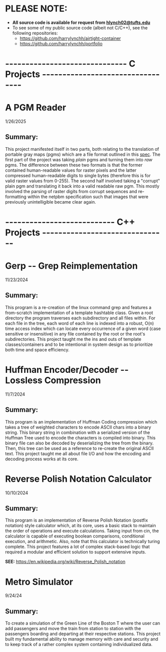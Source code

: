 # PLEASE NOTE:
- **All source code is available for request from hlynch02@tufts.edu**
- To see some of my public source code (albeit not C/C++), see the following repositories:
  - https://github.com/harrylynchh/airtight-container
  - https://github.com/harrylynchh/portfolio
# ------------------------------ C Projects ---------------------------------
# A PGM Reader
1/26/2025

**Summary:**
-------------------------
This project manifested itself in two parts, both relating to the translation of portable gray maps
(pgms) which are a file format outlined in this [spec](https://netpbm.sourceforge.net/doc/pgm.html).
The first part of the project was taking *plain* pgms and turning them into *raw* pgms. The difference
between these two formats is that the former contained human-readable values for raster pixels and the latter
compressed human-readable digits to single bytes (therefore this is for valid raster values from 0-255).
The second half involved taking a "corrupt" plain pgm and translating it back into a valid readable raw pgm.
This mostly involved the parsing of raster digits from corrupt sequences and re-formatting within the netpbm
specification such that images that were previously unintelligible became clear again.
# --------------------------- C++ Projects -------------------------------
# Gerp -- Grep Reimplementation
11/23/2024

**Summary:**
-------------------------

This program is a re-creation of the linux command grep and features a from-scratch
implementation of a template hashtable class.  Given a root directory the program
traverses each subdirectory and all files within.  For each file in the tree, each
word of each line is indexed into a robust, O(n) time access index which can locate
every occurrence of a given word (case sensitive or insensitive) in any file contained
by the root or the root's subdirectories.  This project taught me the ins and outs of
template classes/containers and to be intentional in system design as to prioritize both
time and space efficiency.

# Huffman Encoder/Decoder -- Lossless Compression
11/7/2024

**Summary:**
-------------------------

This program is an implementation of Huffman Coding compression which
takes a tree of weighted characters to encode ASCII chars into a binary string.
This binary string in combination with a serialized version of the Huffman Tree
used to encode the characters is compiled into binary. This binary file can also
be decoded by deserializing the tree from the binary. Then, this tree can be
used as a reference to re-create the original ASCII text.  This project taught
me all about file I/O and how the encoding and decoding process works at its
core.

# Reverse Polish Notation Calculator
10/10/2024

**Summary:**
------------------------------

   This program is an implementation of Reverse Polish Notation (postfix notation)
style calculator which, at its core, uses a basic stack to maintain the order
of operations and execute calculations.  Taking input from cin, the calculator 
is capable of executing boolean comparisons, conditional execution, 
and arithmetic.  Also, note that this calculator is technically turing complete.
This project features a lot of complex stack-based logic that required a modular
and efficient solution to support extensive inputs.

**SEE:** https://en.wikipedia.org/wiki/Reverse_Polish_notation

# Metro Simulator
9/24/24

**Summary**:
---------------
To create a simulation of the Green Line of the Boston T where the user can add
passengers and move the train from station to station with the passengers
boarding and departing at their respective stations.  This project built my
fundamental ability to manage memory with care and security and to keep track
of a rather complex system containing individualized data.
